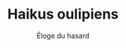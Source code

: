 ---
layout: noa
title: Haikus oulipiens
subtitle: Éloge du hasard
cover-img: /assets/img/estampe.png
tags: [Labyrinthes algorithmiques]
js: /assets/js/2023-09-23-haiku.js
---